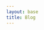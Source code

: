```yaml
---
layout: base
title: Blog
---
```


<div id="tumblr-badge"></div>
<script type="text/javascript" src="js/tumblrBadge-1.1.js"></script>

